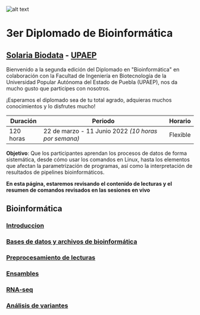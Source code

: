 ![alt text](https://solariabiodata.com.mx/wp-content/uploads/2021/07/logo_red.png "Soluciones de Siguiente Generación")
# 3er Diplomado de Bioinformática
## [Solaria Biodata](https://solariabiodata.com.mx/) - [UPAEP](https://upaep.mx/)

Bienvenido a la segunda edición del Diplomado en "Bioinformática" en colaboración con la Facultad de Ingeniería en Biotecnología de la Universidad Popular Autónoma del Estado de Puebla (UPAEP), nos da mucho gusto que participes con nosotros. 

¡Esperamos el diplomado sea de tu total agrado, adquieras muchos conocimientos y lo disfrutes mucho!

|Duración| Periodo | Horario |
|-|-|-|
| 120 horas | 22 de marzo - 11 Junio 2022 _(10 horas por semana)_ | Flexible |


**Objetivo**: Que los participantes aprendan los procesos de datos de forma sistemática, desde cómo usar los comandos en Linux, hasta los elementos que afectan la parametrización de programas, así como la interpretación de resultados de pipelines bioinformáticos.

**En esta página, estaremos revisando el contenido de lecturas y el resumen de comandos revisados en las sesiones en vivo**

## Bioinformática

### [Introduccion](./introduccion)

### [Bases de datos y archivos de bioinformática](./archivosBioinfo)

### [Preprocesamiento de lecturas](./qcTrimming)

### [Ensambles](./ensambles)

### [RNA-seq](./rnaseq)

### [Análisis de variantes](./varcall)






